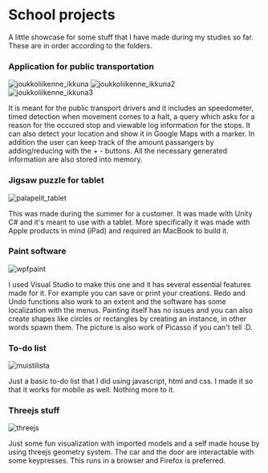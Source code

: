# School projects
A little showcase for some stuff that I have made during my studies so far. These are in order according to the folders.
<h3>Application for public transportation</h3>

![joukkoliikenne_ikkuna](https://user-images.githubusercontent.com/41001254/55141399-06c8ea80-5143-11e9-83b3-7690335e95ac.PNG)
![joukkoliikenne_ikkuna2](https://user-images.githubusercontent.com/41001254/55141503-32e46b80-5143-11e9-9200-f682805c71cd.PNG)
![joukkoliikenne_ikkuna3](https://user-images.githubusercontent.com/41001254/55141653-8f478b00-5143-11e9-9783-80a72f6b1e4b.PNG)

It is meant for the public transport drivers and it includes an speedometer, timed detection when movement comes to a halt, a query which asks for a reason for the occured stop
and viewable log information for the stops. It can also detect your location and show it in Google Maps with a marker. In addition the user can keep track of the amount passangers by adding/reducing with the + - buttons. All the necessary generated information are also stored into memory. 

<h3>Jigsaw puzzle for tablet</h3>

![palapelit_tablet](https://user-images.githubusercontent.com/41001254/55139801-4c83b400-513f-11e9-9924-bac29a612d55.jpg)

This was made during the summer for a customer. It was made with Unity C# and it's meant to use with a tablet. More specifically it was made with Apple products in mind (iPad) and required an MacBook to build it. 

<h3>Paint software</h3>

![wpfpaint](https://user-images.githubusercontent.com/41001254/55143144-cd927980-5146-11e9-952b-5e10bd8b9277.PNG)

I used Visual Studio to make this one and it has several essential features made for it. For example you can save or print your creations. Redo and Undo functions also work to an extent and the software has some localization with the menus. Painting itself has no issues and you can also create shapes like circles or rectangles by creating an instance, in other words spawn them. The picture is also work of Picasso if you can't tell :D.

<h3>To-do list</h3>

![muistilista](https://user-images.githubusercontent.com/41001254/55139142-b7cc8680-513d-11e9-82a5-26e1a89f20e8.PNG)

Just a basic to-do list that I did using javascript, html and css. I made it so that it works for mobile as well. Nothing more to it.

<h3>Threejs stuff</h3>

![threejs](https://user-images.githubusercontent.com/41001254/55139440-74bee300-513e-11e9-877b-c7f604104fdd.PNG)

Just some fun visualization with imported models and a self made house by using threejs geometry system. The car and the door are interactable with some keypresses. This runs in a browser and Firefox is preferred.

